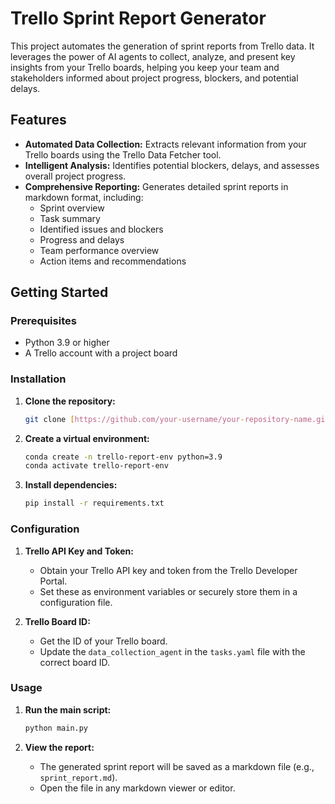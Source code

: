 
# Trello Sprint Report Generator

This project automates the generation of sprint reports from Trello data. It leverages the power of AI agents to collect, analyze, and present key insights from your Trello boards, helping you keep your team and stakeholders informed about project progress, blockers, and potential delays.

## Features

* **Automated Data Collection:** Extracts relevant information from your Trello boards using the Trello Data Fetcher tool.
* **Intelligent Analysis:** Identifies potential blockers, delays, and assesses overall project progress.
* **Comprehensive Reporting:** Generates detailed sprint reports in markdown format, including:
    * Sprint overview
    * Task summary
    * Identified issues and blockers
    * Progress and delays
    * Team performance overview
    * Action items and recommendations

## Getting Started

### Prerequisites

* Python 3.9 or higher
* A Trello account with a project board

### Installation

1. **Clone the repository:**

   ```bash
   git clone [https://github.com/your-username/your-repository-name.git](https://github.com/your-username/your-repository-name.git)


2.  **Create a virtual environment:**

    ```bash
    conda create -n trello-report-env python=3.9
    conda activate trello-report-env
    ```

3.  **Install dependencies:**

    ```bash
    pip install -r requirements.txt
    ```

### Configuration

1.  **Trello API Key and Token:**

      - Obtain your Trello API key and token from the Trello Developer Portal.
      - Set these as environment variables or securely store them in a configuration file.

2.  **Trello Board ID:**

      - Get the ID of your Trello board.
      - Update the `data_collection_agent` in the `tasks.yaml` file with the correct board ID.

### Usage

1.  **Run the main script:**

    ```bash
    python main.py
    ```

2.  **View the report:**

      - The generated sprint report will be saved as a markdown file (e.g., `sprint_report.md`).
      - Open the file in any markdown viewer or editor.

